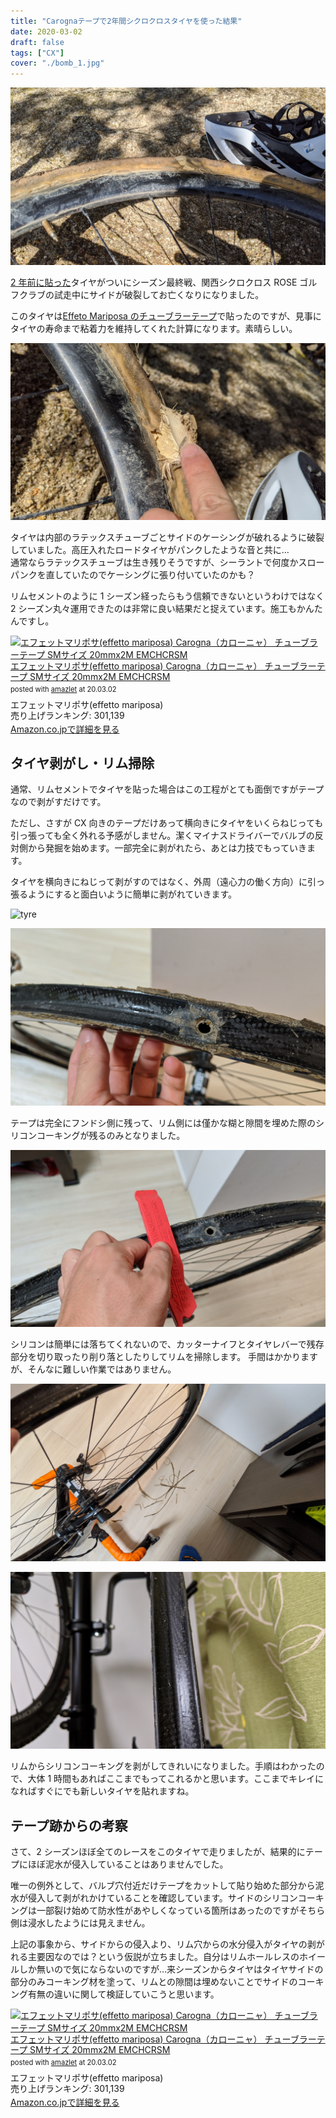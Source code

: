 ```yaml
---
title: "Carognaテープで2年間シクロクロスタイヤを使った結果"
date: 2020-03-02
draft: false
tags: ["CX"]
cover: "./bomb_1.jpg"
---
```


![タイヤサイドが破れるまで](./bomb_1.jpg)

[2 年前に貼った](/post/2018/07/cxtublar/)タイヤがついにシーズン最終戦、関西シクロクロス ROSE ゴルフクラブの試走中にサイドが破裂してお亡くなりになりました。

このタイヤは[Effeto Mariposa のチューブラーテープ](https://amzn.to/2TsLgLL)で貼ったのですが、見事にタイヤの寿命まで粘着力を維持してくれた計算になります。素晴らしい。

![チューブごと爆発](./bomb_2.jpg)

タイヤは内部のラテックスチューブごとサイドのケーシングが破れるように破裂していました。高圧入れたロードタイヤがパンクしたような音と共に…  
通常ならラテックスチューブは生き残りそうですが、シーラントで何度かスローパンクを直していたのでケーシングに張り付いていたのかも？

リムセメントのように 1 シーズン経ったらもう信頼できないというわけではなく 2 シーズン丸々運用できたのは非常に良い結果だと捉えています。施工もかんたんですし。

<div class="amazlet-box" style="margin-bottom:0px;"><div class="amazlet-image" style="float:left;margin:0px 12px 1px 0px;"><a href="http://www.amazon.co.jp/exec/obidos/ASIN/B0168TBGR2/gensobunya-22/ref=nosim/" name="amazletlink" target="_blank"><img src="https://images-fe.ssl-images-amazon.com/images/I/413eVnjppbL._SL160_.jpg" alt="エフェットマリポサ(effetto mariposa) Carogna（カローニャ） チューブラーテープ SMサイズ 20mmx2M EMCHCRSM" style="border: none;" /></a></div><div class="amazlet-info" style="line-height:120%; margin-bottom: 10px"><div class="amazlet-name" style="margin-bottom:10px;line-height:120%"><a href="http://www.amazon.co.jp/exec/obidos/ASIN/B0168TBGR2/gensobunya-22/ref=nosim/" name="amazletlink" target="_blank">エフェットマリポサ(effetto mariposa) Carogna（カローニャ） チューブラーテープ SMサイズ 20mmx2M EMCHCRSM</a><div class="amazlet-powered-date" style="font-size:80%;margin-top:5px;line-height:120%">posted with <a href="http://www.amazlet.com/" title="amazlet" target="_blank">amazlet</a> at 20.03.02</div></div><div class="amazlet-detail">エフェットマリポサ(effetto mariposa) <br />売り上げランキング: 301,139<br /></div><div class="amazlet-sub-info" style="float: left;"><div class="amazlet-link" style="margin-top: 5px"><a href="http://www.amazon.co.jp/exec/obidos/ASIN/B0168TBGR2/gensobunya-22/ref=nosim/" name="amazletlink" target="_blank">Amazon.co.jpで詳細を見る</a></div></div></div><div class="amazlet-footer" style="clear: left"></div></div>

## タイヤ剥がし・リム掃除

通常、リムセメントでタイヤを貼った場合はこの工程がとても面倒ですがテープなので剥がすだけです。

ただし、さすが CX 向きのテープだけあって横向きにタイヤをいくらねじっても引っ張っても全く外れる予感がしません。潔くマイナスドライバーでバルブの反対側から発掘を始めます。一部完全に剥がれたら、あとは力技でもっていきます。

タイヤを横向きにねじって剥がすのではなく、外周（遠心力の働く方向）に引っ張るようにすると面白いように簡単に剥がれていきます。

![tyre](./oldtape.jpg)

![rim](./rim_silicone.jpg)

テープは完全にフンドシ側に残って、リム側には僅かな糊と隙間を埋めた際のシリコンコーキングが残るのみとなりました。

![シリコンを落とします](./lever_remove.jpg)

シリコンは簡単には落ちてくれないので、カッターナイフとタイヤレバーで残存部分を切り取ったり削り落としたりしてリムを掃除します。
手間はかかりますが、そんなに難しい作業ではありません。

![掃除](./silicone_dust.jpg)

![きれいになりました](./removed.jpg)

リムからシリコンコーキングを剥がしてきれいになりました。手順はわかったので、大体 1 時間もあればここまでもってこれるかと思います。ここまでキレイになればすぐにでも新しいタイヤを貼れますね。

## テープ跡からの考察

さて、2 シーズンほぼ全てのレースをこのタイヤで走りましたが、結果的にテープにほぼ泥水が侵入していることはありませんでした。

唯一の例外として、バルブ穴付近だけテープをカットして貼り始めた部分から泥水が侵入して剥がれかけていることを確認しています。サイドのシリコンコーキングは一部裂け始めて防水性があやしくなっている箇所はあったのですがそちら側は浸水したようには見えません。

上記の事象から、サイドからの侵入より、リム穴からの水分侵入がタイヤの剥がれる主要因なのでは？という仮説が立ちました。自分はリムホールレスのホイールしか無いので気にならないのですが…来シーズンからタイヤはタイヤサイドの部分のみコーキング材を塗って、リムとの隙間は埋めないことでサイドのコーキング有無の違いに関して検証していこうと思います。

<div class="amazlet-box" style="margin-bottom:0px;"><div class="amazlet-image" style="float:left;margin:0px 12px 1px 0px;"><a href="http://www.amazon.co.jp/exec/obidos/ASIN/B0168TBGR2/gensobunya-22/ref=nosim/" name="amazletlink" target="_blank"><img src="https://images-fe.ssl-images-amazon.com/images/I/413eVnjppbL._SL160_.jpg" alt="エフェットマリポサ(effetto mariposa) Carogna（カローニャ） チューブラーテープ SMサイズ 20mmx2M EMCHCRSM" style="border: none;" /></a></div><div class="amazlet-info" style="line-height:120%; margin-bottom: 10px"><div class="amazlet-name" style="margin-bottom:10px;line-height:120%"><a href="http://www.amazon.co.jp/exec/obidos/ASIN/B0168TBGR2/gensobunya-22/ref=nosim/" name="amazletlink" target="_blank">エフェットマリポサ(effetto mariposa) Carogna（カローニャ） チューブラーテープ SMサイズ 20mmx2M EMCHCRSM</a><div class="amazlet-powered-date" style="font-size:80%;margin-top:5px;line-height:120%">posted with <a href="http://www.amazlet.com/" title="amazlet" target="_blank">amazlet</a> at 20.03.02</div></div><div class="amazlet-detail">エフェットマリポサ(effetto mariposa) <br />売り上げランキング: 301,139<br /></div><div class="amazlet-sub-info" style="float: left;"><div class="amazlet-link" style="margin-top: 5px"><a href="http://www.amazon.co.jp/exec/obidos/ASIN/B0168TBGR2/gensobunya-22/ref=nosim/" name="amazletlink" target="_blank">Amazon.co.jpで詳細を見る</a></div></div></div><div class="amazlet-footer" style="clear: left"></div></div>
